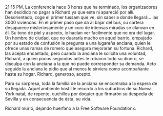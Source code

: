 21:15 PM, La conferencia hace 3 horas que ha terminado, los organizadores han decidido no pagar a
Richard ya que este ni apareció por allí. Desorientado, coge el primer tussam que ve, sin saber
a donde llegará... las 3000 viviendas.
En el primer paso que da al bajar del bus, su cartera desaparece misteriosamente y un coro de
intensas miradas se clanvan en él. Su tono de piel y aspecto, le hacían ver facilmente que no era 
del lugar.
Un hombre de ciudad, que no duararía mucho en aquel barrio, empujado por su estado de confusión
le pregunta a una lugareña anciana, quien le ofrece unas ramas de romero que asegura mejorarán su
fortuna.
Richard, las acepta encantado, pero cuando la anciana le solicita una voluntad, Richard, a quien
pocos segundos antes le robaron todo su dinero, se disculpa con la anciana a la que no puede
corresponder su demanda. Acto seguido la anciana le pidio que al menos le sirviera como acompañante
hasta su hogar. Richard, generoso, aceptó.

Para su sorpresa, toda la familia de la anciana se encontraba a la espera de su llegada. Aquel
ambiente hostíl le recordó a los suburbios de su Nueva York natal, de repente, cuchillos por
doquier que firmarón su despedia de Sevilla y en consecuencia de ésta, su vida.

Richard murió, dejando huerfano a la Free Software Foundationx.
